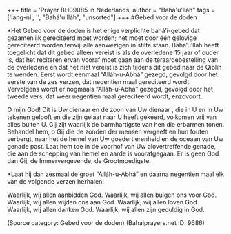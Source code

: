 +++
title = 'Prayer BH09085 in Nederlands'
author = "Bahá'u'lláh"
tags = ['lang-nl', '', "Bahá'u'lláh", "unsorted"]
+++
#Gebed voor de doden

*Het Gebed voor de doden is het enige verplichte bahá’í-gebed dat gezamenlijk gereciteerd moet worden; het moet door één gelovige gereciteerd worden terwijl alle aanwezigen in stilte staan. Baha’u’llah heeft toegelicht dat dit gebed alleen vereist is als de overledene 15 jaar of ouder is, dat het reciteren ervan vooraf moet gaan aan de teraardebestelling van de overledene en dat het niet vereist is zich tijdens dit gebed naar de Qiblih te wenden. Eerst wordt eenmaal “Alláh-u-Abhá” gezegd, gevolgd door het eerste van de zes verzen, dat negentien maal gereciteerd wordt. Vervolgens wordt er nogmaals “Alláh-u-Abhá” gezegd, gevolgd door het tweede vers, dat weer negentien maal gereciteerd wordt, enzovoort.



O mijn God! Dit is Uw dienaar en de zoon van Uw dienaar , die in U en in Uw tekenen gelooft en die zijn gelaat naar U heeft gekeerd, volkomen vrij van alles buiten U. Gij zijt waarlijk de barmhartigste van hen die erbarmen tonen.
Behandel hem, o Gij die de zonden der mensen vergeeft en hun fouten verbergt, naar het de hemel van Uw goedertierenheid en de oceaan van Uw genade past. Laat hem toe in de voorhof van Uw alovertreffende genade, die aan de schepping van hemel en aarde is voorafgegaan. Er is geen God dan Gij, de Immervergevende, de Grootmoedigste.

*Laat hij dan zesmaal de groet “Alláh-u-Abhá” en daarna negentien maal elk van de volgende verzen herhalen:

Waarlijk, wij allen aanbidden God.
Waarlijk, wij allen buigen ons voor God.
Waarlijk, wij allen wijden ons aan God.
Waarlijk, wij allen loven God.
Waarlijk, wij allen danken God.
Waarlijk, wij allen zijn geduldig in God.

(Source category: Gebed voor de doden)
(Bahaiprayers.net ID: 9686)
